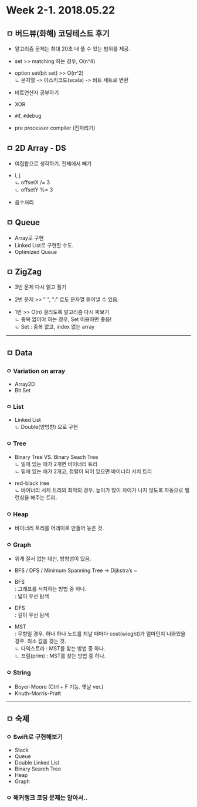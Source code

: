 # Week 2-1. 2018.05.22

## ㅁ 버드뷰(화해) 코딩테스트 후기
- 알고리즘 문제는 최대 20초 내 풀 수 있는 범위를 제공.

- set >> matching 하는 경우, O(n^4)
- option set(bit set) >> O(n^2)  
ㄴ 문자열 -> 아스키코드(scala) -> 비트 세트로 변환

- 비트연산자 공부하기  
- XOR  


- `#`if, `#`debug
- pre processor compiler (전처리기)


## ㅁ 2D Array - DS
- 여집합으로 생각하기. 전체에서 빼기
- i, j   
ㄴ offsetX /= 3   
ㄴ offsetY %= 3  

- 음수처리


## ㅁ Queue
- Array로 구현
- Linked List로 구현할 수도.
- Optimized Queue



## ㅁ ZigZag
- 3번 문제 다시 읽고 풀기
- 2번 문제 >> " ", ":” 로도 문자열 뜯어낼 수 있음.


- 1번 >> O(n) 걸리도록 알고리즘 다시 짜보기  
    ㄴ 중복 없어야 하는 경우, Set 이용하면 좋음!  
    ㄴ Set : 중복 없고, index 없는 array  

-------------------

## ㅁ Data 
### ㅇ Variation on array
- Array2D
- Bit Set

### ㅇ List
- Linked List  
ㄴ Double(양방향) 으로 구현  

### ㅇ Tree
- Binary Tree VS. Binary Seach Tree   
ㄴ 밑에 있는 애가 2개면 바이너리 트리  
ㄴ 밑에 있는 애가 2개고, 정렬이 되어 있으면 바이너리 서치 트리  

- red-black tree  
ㄴ 바이너리 서치 트리의 최악의 경우. 높이가 많이 차이가 나지 않도록 자동으로 밸런싱을 해주는 트리.  

### ㅇ Heap
- 바이너리 트리를 어레이로 만들어 놓은 것.  

### ㅇ Graph
- 위계 질서 없는 대신, 방향성이 있음. 
- BFS / DFS / Minimum Spanning Tree -> Dijkstra’s ~ 

- BFS  
: 그래프를 서치하는 방법 중 하나.   
: 넓이 우선 탐색   

- DFS  
: 깊이 우선 탐색  

- MST  
: 무향일 경우. 하나 하나 노드를 지날 때마다 cost(wieght)가 얼마인지 나와있을 경우. 최소 값을 갖는 것.   
ㄴ 다익스트라 : MST를 찾는 방법 중 하나.  
ㄴ 프림(prim) : MST를 찾는 방법 중 하나.  


### ㅇ String
- Boyer-Moore (Ctrl + F 기능. 옛날 ver.)
- Knuth-Morris-Pratt

------------


## ㅁ 숙제
### ㅇ Swift로 구현해보기
- Stack
- Queue
- Double Linked List
- Binary Search Tree
- Heap
- Graph

### ㅇ 해커랭크 코딩 문제는 알아서..